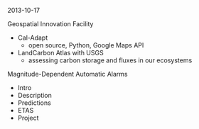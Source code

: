 2013-10-17

Geospatial Innovation Facility
+ Cal-Adapt
  + open source, Python, Google Maps API
+ LandCarbon Atlas with USGS
  + assessing carbon storage and fluxes in our ecosystems
  
Magnitude-Dependent Automatic Alarms
+ Intro
+ Description
+ Predictions
+ ETAS 
+ Project
